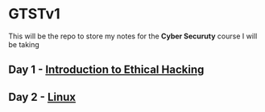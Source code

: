 # GTSTv1
This will be the repo to store my notes for the **Cyber Securuty** course I will be taking

## Day 1 - [Introduction to Ethical Hacking](https://github.com/Mistire/GTSTv1/blob/main/Day1.md)
## Day 2 - [Linux](https://github.com/Mistire/GTSTv1/blob/main/Day%202.md)
